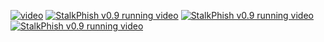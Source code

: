 [![video]()](http://www.tad0.org/blabla )
[![StalkPhish v0.9 running video](https://img.youtube.com/vi/2YWLZSgrdp0/0.jpg)](https://www.youtube.com/watch?v=2YWLZSgrdp0)
[![StalkPhish v0.9 running video](https://www.youtube.com/watch?v=2YWLZSgrdp0)](https://www.youtube.com/watch?v=2YWLZSgrdp0)
[![StalkPhish v0.9 running video](https://www.youtube.com/watch?v=2YWLZSgrdp0)](https://img.youtube.com/vi/2YWLZSgrdp0/0.jpg)

